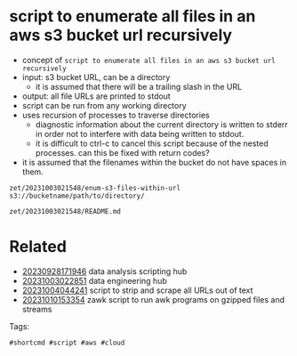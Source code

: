 # script to enumerate all files in an aws s3 bucket url recursively

- concept of `script to enumerate all files in an aws s3 bucket url recursively`
- input: s3 bucket URL, can be a directory
  - it is assumed that there will be a trailing slash in the URL
- output: all file URLs are printed to stdout
- script can be run from any working directory
- uses recursion of processes to traverse directories
  - diagnostic information about the current directory is written to stderr in order not to interfere with data being written to stdout.
  - it is difficult to ctrl-c to cancel this script because of the nested processes. can this be fixed with return codes?
- it is assumed that the filenames within the bucket do not have spaces in them.

```
zet/20231003021548/enum-s3-files-within-url s3://bucketname/path/to/directory/
```

` zet/20231003021548/README.md `

# Related

- [20230928171946](/zet/20230928171946/README.md) data analysis scripting hub
- [20231003022851](/zet/20231003022851/README.md) data engineering hub
- [20231004044241](/zet/20231004044241/README.md) script to strip and scrape all URLs out of text
- [20231010153354](/zet/20231010153354/README.md) zawk script to run awk programs on gzipped files and streams

Tags:

    #shortcmd #script #aws #cloud

